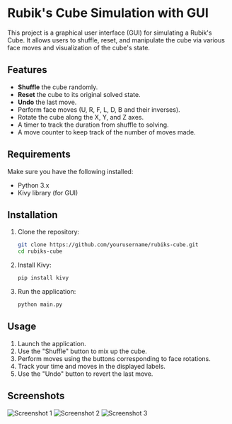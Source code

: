 # Rubik's Cube Simulation with GUI

This project is a graphical user interface (GUI) for simulating a Rubik's Cube. It allows users to shuffle, reset, and manipulate the cube via various face moves and visualization of the cube's state.

## Features

- **Shuffle** the cube randomly.
- **Reset** the cube to its original solved state.
- **Undo** the last move.
- Perform face moves (U, R, F, L, D, B and their inverses).
- Rotate the cube along the X, Y, and Z axes.
- A timer to track the duration from shuffle to solving.
- A move counter to keep track of the number of moves made.

## Requirements

Make sure you have the following installed:

- Python 3.x
- Kivy library (for GUI)

## Installation

1. Clone the repository:

   ```bash
   git clone https://github.com/yourusername/rubiks-cube.git
   cd rubiks-cube
   ```

2. Install Kivy:

   ```bash
   pip install kivy
   ```

3. Run the application:

   ```bash
   python main.py
   ```

## Usage

1. Launch the application.
2. Use the "Shuffle" button to mix up the cube.
3. Perform moves using the buttons corresponding to face rotations.
4. Track your time and moves in the displayed labels.
5. Use the "Undo" button to revert the last move.

## Screenshots

![Screenshot 1](<img width="527" height="830" alt="image" src="https://github.com/user-attachments/assets/95065f37-b71f-43a5-b7a5-ae60deb9cb63" />)
![Screenshot 2](<img width="531" height="830" alt="image" src="https://github.com/user-attachments/assets/c7f514e8-4247-425e-82b4-18fdebb70d15" />)
![Screenshot 3](<img width="527" height="830" alt="image" src="https://github.com/user-attachments/assets/4fbaecab-3811-4c9b-8b65-d64b39e29435" />
)

